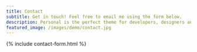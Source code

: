 ```yaml
---
title: Contact
subtitle: Get in touch! Feel free to email me using the form below. 
description: Personal is the perfect theme for developers, designers and other creatives.
featured_image: /images/demo/contact.jpg
---
```


{% include contact-form.html %}
